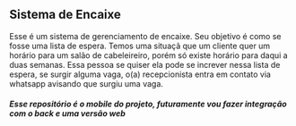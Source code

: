 <h2>Sistema de Encaixe</h2>
  <p>Esse é um sistema de gerenciamento de encaixe. Seu objetivo é como se fosse uma lista de espera. Temos uma situaçã que um cliente quer um horário para um salão 
  de cabeleireiro, porém só existe horário para daqui a duas semanas. Essa pessoa se quiser ela pode se increver nessa lista de espera, se surgir alguma vaga,
o(a) recepcionista entra em contato via whatsapp avisando que surgiu uma vaga.</p>
<h5>Esse repositório é o mobile do projeto, futuramente vou fazer integração com o back e uma versão web</h5>
